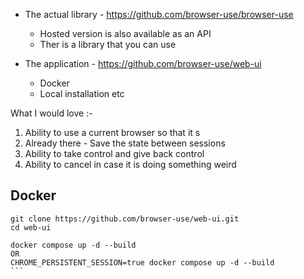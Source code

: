 - The actual library - https://github.com/browser-use/browser-use
	- Hosted version is also available as an API 
	- Ther is a library that you can use

- The application - https://github.com/browser-use/web-ui
	- Docker 
	- Local installation etc 
	

What I would love :- 
1) Ability to use a current browser so that it s
2) Already there - Save the state between sessions 
3) Ability to take control and give back control
4) Ability to cancel in case it is doing something weird 


## Docker
````
git clone https://github.com/browser-use/web-ui.git
cd web-ui

docker compose up -d --build
OR 
CHROME_PERSISTENT_SESSION=true docker compose up -d --build
```